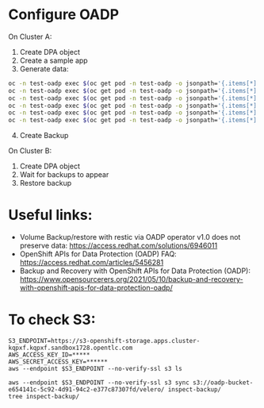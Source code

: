 
# Configure OADP

On Cluster A:

1. Create DPA object
2. Create a sample app
3. Generate data:

```bash
oc -n test-oadp exec $(oc get pod -n test-oadp -o jsonpath='{.items[*].metadata.name}') -- bash -c 'echo "gen data 1" > /volume/file1'
oc -n test-oadp exec $(oc get pod -n test-oadp -o jsonpath='{.items[*].metadata.name}') -- bash -c 'echo "gen data 2" > /volume/file2'
oc -n test-oadp exec $(oc get pod -n test-oadp -o jsonpath='{.items[*].metadata.name}') -- bash -c 'echo "gen data 3" > /volume/file3'
oc -n test-oadp exec $(oc get pod -n test-oadp -o jsonpath='{.items[*].metadata.name}') -- bash -c 'echo "gen data 4" > /volume/file4'
oc -n test-oadp exec $(oc get pod -n test-oadp -o jsonpath='{.items[*].metadata.name}') -- bash -c 'echo "gen data 5" > /volume/file5'
oc -n test-oadp exec $(oc get pod -n test-oadp -o jsonpath='{.items[*].metadata.name}') -- bash -c 'ls -lhs /volume'
```

4. Create Backup

On Cluster B:
1. Create DPA object
2. Wait for backups to appear
3. Restore backup



# Useful links:

* Volume Backup/restore with restic via OADP operator v1.0 does not preserve data: https://access.redhat.com/solutions/6946011
* OpenShift APIs for Data Protection (OADP) FAQ: https://access.redhat.com/articles/5456281
* Backup and Recovery with OpenShift APIs for Data Protection (OADP): https://www.opensourcerers.org/2021/05/10/backup-and-recovery-with-openshift-apis-for-data-protection-oadp/

# To check S3:

```
S3_ENDPOINT=https://s3-openshift-storage.apps.cluster-kqpxf.kqpxf.sandbox1728.opentlc.com
AWS_ACCESS_KEY_ID=*****
AWS_SECRET_ACCESS_KEY=******
aws --endpoint $S3_ENDPOINT --no-verify-ssl s3 ls

aws --endpoint $S3_ENDPOINT --no-verify-ssl s3 sync s3://oadp-bucket-e654141c-5c92-4d91-94c2-e377c87307fd/velero/ inspect-backup/
tree inspect-backup/
```